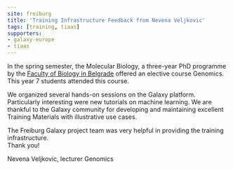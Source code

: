 ```yaml
---
site: freiburg
title: 'Training Infrastructure Feedback from Nevena Veljkovic'
tags: [training, tiaas]
supporters:
- galaxy-europe
- tiaas
---
```



In the spring semester, the Molecular Biology, a three-year PhD programme by the 
[Faculty of Biology in Belgrade](http://bg.ac.rs/en/members/faculties/FB.php)
offered an elective course Genomics. This year 7 students attended this course.

We organized several hands-on sessions on the Galaxy platform. Particularly interesting were new
tutorials on machine learning.
We are thankful to the Galaxy community for developing and maintaining excellent
Training Materials with illustrative use cases. 

The Freiburg Galaxy project team was very helpful in providing the training infrastructure.<br>
Thank you!

Nevena Veljkovic, lecturer Genomics
